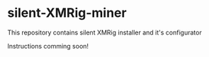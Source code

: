 # silent-XMRig-miner
This repository contains silent XMRig installer and it's configurator

Instructions comming soon!
